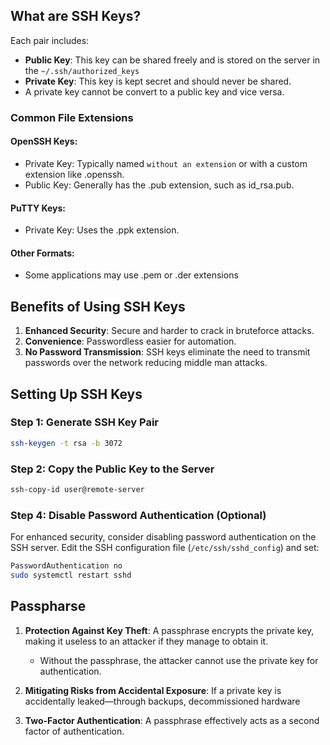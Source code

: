 
## What are SSH Keys?
Each pair includes:

- **Public Key**: This key can be shared freely and is stored on the server in the `~/.ssh/authorized_keys`
- **Private Key**: This key is kept secret and should never be shared.
- A private key cannot be convert to a public key and vice versa.

### Common File Extensions
#### OpenSSH Keys:
- Private Key: Typically named `without an extension` or with a custom extension like .openssh. 
- Public Key: Generally has the .pub extension, such as id_rsa.pub.

#### PuTTY Keys:
- Private Key: Uses the .ppk extension.

#### Other Formats:
- Some applications may use .pem or .der extensions

## Benefits of Using SSH Keys
1. **Enhanced Security**: Secure and harder to crack in bruteforce attacks.
2. **Convenience**: Passwordless easier for automation.
3. **No Password Transmission**: SSH keys eliminate the need to transmit passwords over the network reducing middle man attacks.

## Setting Up SSH Keys

### Step 1: Generate SSH Key Pair

```bash
ssh-keygen -t rsa -b 3072
```
### Step 2: Copy the Public Key to the Server
```bash
ssh-copy-id user@remote-server
```

### Step 4: Disable Password Authentication (Optional)

For enhanced security, consider disabling password authentication on the SSH server. Edit the SSH configuration file (`/etc/ssh/sshd_config`) and set:

```bash
PasswordAuthentication no
sudo systemctl restart sshd
```
## Passpharse

1. **Protection Against Key Theft**:
   A passphrase encrypts the private key, making it useless to an attacker if they manage to obtain it. 
   - Without the passphrase, the attacker cannot use the private key for authentication.

2. **Mitigating Risks from Accidental Exposure**:
   If a private key is accidentally leaked—through backups, decommissioned hardware

3. **Two-Factor Authentication**:
   A passphrase effectively acts as a second factor of authentication.



